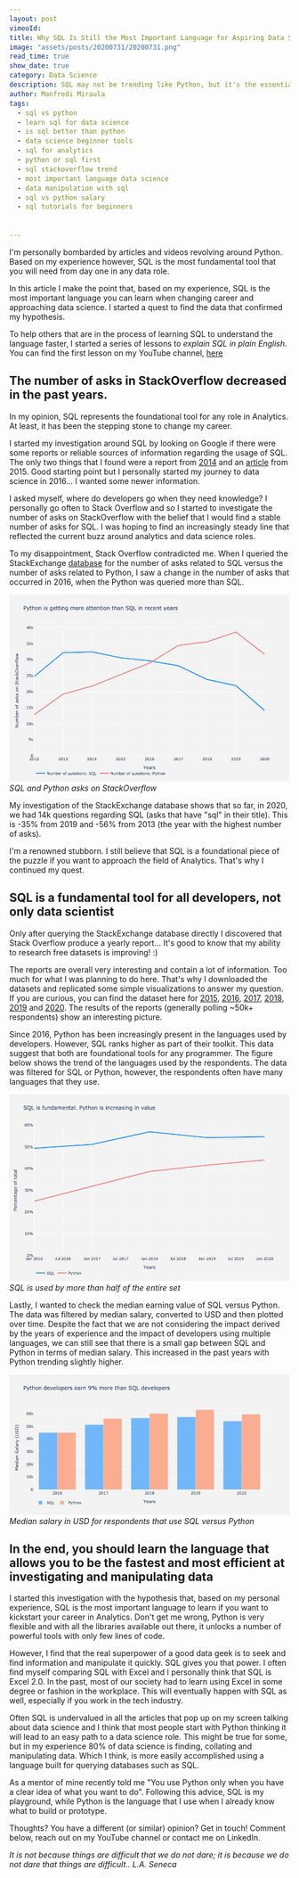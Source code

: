 ```yaml
---
layout: post
vimeoId: 
title: Why SQL Is Still the Most Important Language for Aspiring Data Scientists
image: "assets/posts/20200731/20200731.png"
read_time: true
show_date: true
category: Data Science
description: SQL may not be trending like Python, but it's the essential language for manipulating data at scale. Learn why mastering SQL can supercharge your analytics career.
author: Manfredi Miraula
tags:
  - sql vs python
  - learn sql for data science
  - is sql better than python
  - data science beginner tools
  - sql for analytics
  - python or sql first
  - sql stackoverflow trend
  - most important language data science
  - data manipulation with sql
  - sql vs python salary
  - sql tutorials for beginners


---
```



I'm personally bombarded by articles and videos revolving around Python. Based on my experience however, SQL is the most fundamental tool that you will need from day one in any data role.

In this article I make the point that, based on my experience, SQL is the most important language you can learn when changing career and approaching data science. I started a quest to find the data that confirmed my hypothesis.

To help others that are in the process of learning SQL to understand the language faster, I started a series of lessons to _explain SQL in plain English_. You can find the first lesson on my YouTube channel, [here][video]

## The number of asks in StackOverflow decreased in the past years.

In my opinion, SQL represents the foundational tool for any role in Analytics. At least, it has been the stepping stone to change my career.

I started my investigation around SQL by looking on Google if there were some reports or reliable sources of information regarding the usage of SQL. The only two things that I found were a report from [2014][report] and an [article][article] from 2015. Good starting point but I personally started my journey to data science in 2016... I wanted some newer information.

I asked myself, where do developers go when they need knowledge? I personally go often to Stack Overflow and so I started to investigate the number of asks on StackOverflow with the belief that I would find a stable number of asks for SQL. I was hoping to find an increasingly steady line that reflected the current buzz around analytics and data science roles.

To my disappointment, Stack Overflow contradicted me. When I queried the StackExchange [database][1] for the number of asks related to SQL versus the number of asks related to Python, I saw a change in the number of asks that occurred in 2016, when the Python was queried more than SQL.

![Python is getting more asks on StackOverflow](/assets/img/posts/20200731/fig1.jpeg)_SQL and Python asks on StackOverflow_

My investigation of the StackExchange database shows that so far, in 2020, we had 14k questions regarding SQL (asks that have "sql" in their title). This is -35% from 2019 and -56% from 2013 (the year with the highest number of asks).

I'm a renowned stubborn. I still believe that SQL is a foundational piece of the puzzle if you want to approach the field of Analytics. That's why I continued my quest.

## SQL is a fundamental tool for all developers, not only data scientist

Only after querying the StackExchange database directly I discovered that Stack Overflow produce a yearly report... It's good to know that my ability to research free datasets is improving! :)

The reports are overall very interesting and contain a lot of information. Too much for what I was planning to do here. That's why I downloaded the datasets and replicated some simple visualizations to answer my question. If you are curious, you can find the dataset here for [2015][2015], [2016][2016], [2017][2017], [2018][2018], [2019][2019] and [2020][2020]. The results of the reports (generally polling ~50k+ respondents) show an interesting picture.

Since 2016, Python has been increasingly present in the languages used by developers. However, SQL ranks higher as part of their toolkit. This data suggest that both are foundational tools for any programmer. The figure below shows the trend of the languages used by the respondents. The data was filtered for SQL or Python, however, the respondents often have many languages that they use.

![SQL is present in more than 50% of the respondent](/assets/img/posts/20200731/fig2.jpeg)_SQL is used by more than half of the entire set_

Lastly, I wanted to check the median earning value of SQL versus Python. The data was filtered by median salary, converted to USD and then plotted over time. Despite the fact that we are not considering the impact derived by the years of experience and the impact of developers using multiple languages, we can still see that there is a small gap between SQL and Python in terms of median salary. This increased in the past years with Python trending slightly higher.

![Median salary in USD earned with Python or SQL](/assets/img/posts/20200731/fig3.jpeg)_Median salary in USD for respondents that use SQL versus Python_

## In the end, you should learn the language that allows you to be the fastest and most efficient at investigating and manipulating data

I started this investigation with the hypothesis that, based on my personal experience, SQL is the most important language to learn if you want to kickstart your career in Analytics. Don't get me wrong, Python is very flexible and with all the libraries available out there, it unlocks a number of powerful tools with only few lines of code.

However, I find that the real superpower of a good data geek is to seek and find information and manipulate it quickly. SQL gives you that power. I often find myself comparing SQL with Excel and I personally think that SQL is Excel 2.0. In the past, most of our society had to learn using Excel in some degree or fashion in the workplace. This will eventually happen with SQL as well, especially if you work in the tech industry.

Often SQL is undervalued in all the articles that pop up on my screen talking about data science and I think that most people start with Python thinking it will lead to an easy path to a data science role. This might be true for some, but in my experience 80% of data science is finding, collating and manipulating data. Which I think, is more easily accomplished using a language built for querying databases such as SQL.

As a mentor of mine recently told me "You use Python only when you have a clear idea of what you want to do". Following this advice, SQL is my playground, while Python is the language that I use when I already know what to build or prototype.

Thoughts? You have a different (or similar) opinion? Get in touch! Comment below, reach out on my YouTube channel or contact me on LinkedIn.

_It is not because things are difficult that we do not dare; it is because we do not dare that things are difficult.. L.A. Seneca_

[1]: https://data.stackexchange.com/stackoverflow/query/1263940/comparison-sql-historical
[2015]: https://insights.stackoverflow.com/survey/2015
[2016]: https://insights.stackoverflow.com/survey/2016
[2017]: https://insights.stackoverflow.com/survey/2017
[2018]: https://insights.stackoverflow.com/survey/2018
[2019]: https://insights.stackoverflow.com/survey/2019
[2020]: https://insights.stackoverflow.com/survey/2020
[sqlbolt]: https://sqlbolt.com/
[report]: https://ieeexplore.ieee.org/abstract/document/6774771
[article]: https://www.jetbrains.com/datagrip/how-developers-use-databases-today/
[video]: https://youtu.be/WPX433817xE
